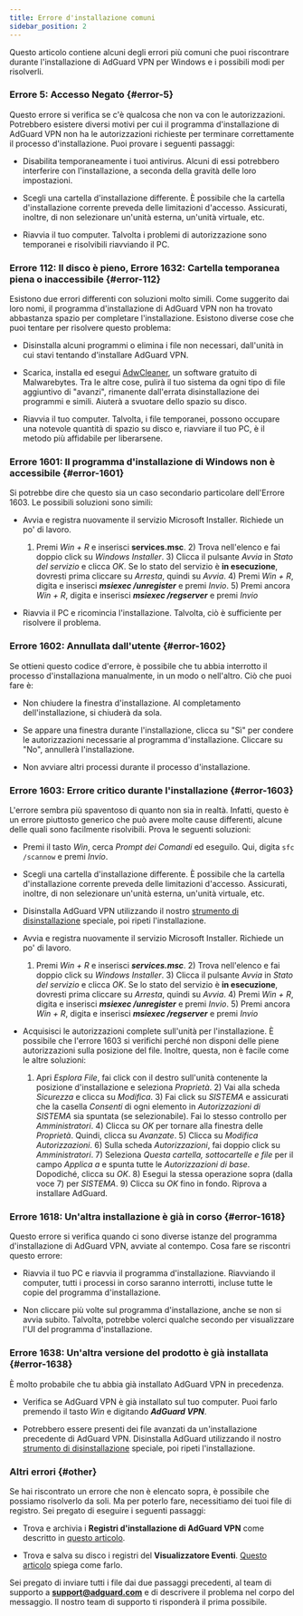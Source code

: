 ```yaml
---
title: Errore d'installazione comuni
sidebar_position: 2
---
```


Questo articolo contiene alcuni degli errori più comuni che puoi riscontrare durante l'installazione di AdGuard VPN per Windows e i possibili modi per risolverli.

### Errore 5: Accesso Negato {#error-5}

Questo errore si verifica se c'è qualcosa che non va con le autorizzazioni. Potrebbero esistere diversi motivi per cui il programma d'installazione di AdGuard VPN non ha le autorizzazioni richieste per terminare correttamente il processo d'installazione. Puoi provare i seguenti passaggi:

- Disabilita temporaneamente i tuoi antivirus. Alcuni di essi potrebbero interferire con l'installazione, a seconda della gravità delle loro impostazioni.

- Scegli una cartella d'installazione differente. È possibile che la cartella d'installazione corrente preveda delle limitazioni d'accesso. Assicurati, inoltre, di non selezionare un'unità esterna, un'unità virtuale, etc.

- Riavvia il tuo computer. Talvolta i problemi di autorizzazione sono temporanei e risolvibili riavviando il PC.

### Errore 112: Il disco è pieno, Errore 1632: Cartella temporanea piena o inaccessibile {#error-112}

Esistono due errori differenti con soluzioni molto simili. Come suggerito dai loro nomi, il programma d'installazione di AdGuard VPN non ha trovato abbastanza spazio per completare l'installazione. Esistono diverse cose che puoi tentare per risolvere questo problema:

- Disinstalla alcuni programmi o elimina i file non necessari, dall'unità in cui stavi tentando d'installare AdGuard VPN.

- Scarica, installa ed esegui [AdwCleaner](http://www.bleepingcomputer.com/download/adwcleaner/), un software gratuito di Malwarebytes. Tra le altre cose, pulirà il tuo sistema da ogni tipo di file aggiuntivo di "avanzi", rimanente dall'errata disinstallazione dei programmi e simili. Aiuterà a svuotare dello spazio su disco.

- Riavvia il tuo computer. Talvolta, i file temporanei, possono occupare una notevole quantità di spazio su disco e, riavviare il tuo PC, è il metodo più affidabile per liberarsene.

### Errore 1601: Il programma d'installazione di Windows non è accessibile {#error-1601}

Si potrebbe dire che questo sia un caso secondario particolare dell'Errore 1603. Le possibili soluzioni sono simili:

- Avvia e registra nuovamente il servizio Microsoft Installer. Richiede un po' di lavoro.

    1) Premi *Win + R* e inserisci **services.msc**. 2) Trova nell'elenco e fai doppio click su *Windows Installer*. 3) Clicca il pulsante *Avvia* in *Stato del servizio* e clicca *OK*. Se lo stato del servizio è **in esecuzione**, dovresti prima cliccare su *Arresta*, quindi su *Avvia*. 4) Premi *Win + R*, digita e inserisci ***msiexec /unregister*** e premi *Invio*. 5) Premi ancora *Win + R*, digita e inserisci ***msiexec /regserver*** e premi *Invio*

- Riavvia il PC e ricomincia l'installazione. Talvolta, ciò è sufficiente per risolvere il problema.

### Errore 1602: Annullata dall'utente {#error-1602}

Se ottieni questo codice d'errore, è possibile che tu abbia interrotto il processo d'installaziona manualmente, in un modo o nell'altro. Ciò che puoi fare è:

- Non chiudere la finestra d'installazione. Al completamento dell'installazione, si chiuderà da sola.

- Se appare una finestra durante l'installazione, clicca su "Sì" per condere le autorizzazioni necessarie al programma d'installazione. Cliccare su "No", annullerà l'installazione.

- Non avviare altri processi durante il processo d'installazione.

### Errore 1603: Errore critico durante l'installazione {#error-1603}

L'errore sembra più spaventoso di quanto non sia in realtà. Infatti, questo è un errore piuttosto generico che può avere molte cause differenti, alcune delle quali sono facilmente risolvibili. Prova le seguenti soluzioni:

- Premi il tasto *Win*, cerca *Prompt dei Comandi* ed eseguilo. Qui, digita `sfc /scannow` e premi *Invio*.

- Scegli una cartella d'installazione differente. È possibile che la cartella d'installazione corrente preveda delle limitazioni d'accesso. Assicurati, inoltre, di non selezionare un'unità esterna, un'unità virtuale, etc.

- Disinstalla AdGuard VPN utilizzando il nostro [strumento di disinstallazione](../../installation#advanced) speciale, poi ripeti l'installazione.

- Avvia e registra nuovamente il servizio Microsoft Installer. Richiede un po' di lavoro.

    1) Premi *Win + R* e inserisci ***services.msc***. 2) Trova nell'elenco e fai doppio click su *Windows Installer*. 3) Clicca il pulsante *Avvia* in *Stato del servizio* e clicca *OK*. Se lo stato del servizio è **in esecuzione**, dovresti prima cliccare su *Arresta*, quindi su *Avvia*. 4) Premi *Win + R*, digita e inserisci ***msiexec /unregister*** e premi *Invio*. 5) Premi ancora *Win + R*, digita e inserisci ***msiexec /regserver*** e premi *Invio*

- Acquisisci le autorizzazioni complete sull'unità per l'installazione. È possibile che l'errore 1603 si verifichi perché non disponi delle piene autorizzazioni sulla posizione del file. Inoltre, questa, non è facile come le altre soluzioni:

    1) Apri *Esplora File*, fai click con il destro sull'unità contenente la posizione d'installazione e seleziona *Proprietà*. 2) Vai alla scheda *Sicurezza* e clicca su *Modifica*. 3) Fai click su *SISTEMA* e assicurati che la casella *Consenti* di ogni elemento in *Autorizzazioni di SISTEMA* sia spuntata (se selezionabile). Fai lo stesso controllo per *Amministratori*. 4) Clicca su *OK* per tornare alla finestra delle *Proprietà*. Quindi, clicca su *Avanzate*. 5) Clicca su *Modifica Autorizzazioni*. 6) Sulla scheda *Autorizzazioni*, fai doppio click su *Amministratori*. 7) Seleziona *Questa cartella, sottocartelle e file* per il campo *Applica a* e spunta tutte le *Autorizzazioni di base*. Dopodiché, clicca su *OK*. 8) Esegui la stessa operazione sopra (dalla voce 7) per *SISTEMA*. 9) Clicca su *OK* fino in fondo. Riprova a installare AdGuard.

### Errore 1618: Un'altra installazione è già in corso {#error-1618}

Questo errore si verifica quando ci sono diverse istanze del programma d'installazione di AdGuard VPN, avviate al contempo. Cosa fare se riscontri questo errore:

- Riavvia il tuo PC e riavvia il programma d'installazione. Riavviando il computer, tutti i processi in corso saranno interrotti, incluse tutte le copie del programma d'installazione.

- Non cliccare più volte sul programma d'installazione, anche se non si avvia subito. Talvolta, potrebbe volerci qualche secondo per visualizzare l'UI del programma d'installazione.

### Errore 1638: Un'altra versione del prodotto è già installata {#error-1638}

È molto probabile che tu abbia già installato AdGuard VPN in precedenza.

- Verifica se AdGuard VPN è già installato sul tuo computer. Puoi farlo premendo il tasto *Win* e digitando ***AdGuard VPN***.

- Potrebbero essere presenti dei file avanzati da un'installazione precedente di AdGuard VPN. Disinstalla AdGuard utilizzando il nostro [strumento di disinstallazione](../../installation#advanced) speciale, poi ripeti l'installazione.

### Altri errori {#other}

Se hai riscontrato un errore che non è elencato sopra, è possibile che possiamo risolverlo da soli. Ma per poterlo fare, necessitiamo dei tuoi file di registro. Sei pregato di eseguire i seguenti passaggi:

- Trova e archivia i **Registri d'installazione di AdGuard VPN** come descritto in [questo articolo](https://adguard.com/kb/adguard-for-windows/solving-problems/installation-logs/).

- Trova e salva su disco i registri del **Visualizzatore Eventi**. [Questo articolo](https://adguard.com/kb/adguard-for-windows/solving-problems/system-logs/) spiega come farlo.

Sei pregato di inviare tutti i file dai due passaggi precedenti, al team di supporto a **support@adguard.com** e di descrivere il problema nel corpo del messaggio. Il nostro team di supporto ti risponderà il prima possibile.
